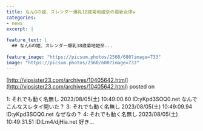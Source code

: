 ```yaml
---
title: なんGの姫、スレンダー爆乳18歳菊地姫奈の最新女体w
categories:
- news
excerpt: |
  
feature_text: |
  ## なんGの姫、スレンダー爆乳18歳菊地姫奈...
  
feature_image: "https://picsum.photos/2560/600?image=733"
image: "https://picsum.photos/2560/600?image=733"
---
```


[http://vipsister23.com/archives/10405642.html](http://vipsister23.com/archives/10405642.html)
posted on 

<!--more-->

1: それでも動く名無し 2023/08/05(土) 10:49:00.60 ID:yKpd3SOQ0.net なんでこんなスレタイ開いた？ 3: それでも動く名無し 2023/08/05(土) 10:49:09.94 ID:yKpd3SOQ0.net なぜなの？ 4: それでも動く名無し 2023/08/05(土) 10:49:31.51 ID:Lm4/djHia.net 好き...
